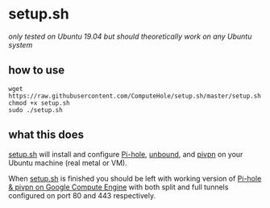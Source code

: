 # setup.sh
*only tested on Ubuntu 19.04 but should theoretically work on any Ubuntu system*

## how to use
```
wget https://raw.githubusercontent.com/ComputeHole/setup.sh/master/setup.sh
chmod +x setup.sh
sudo ./setup.sh
```

## what this does

[setup.sh](setup.sh) will install and configure [Pi-hole](https://github.com/pi-hole/pi-hole), [unbound](https://nlnetlabs.nl/projects/unbound/about/), and [pivpn](https://github.com/pivpn/pivpn) on your Ubuntu machine (real metal or VM).

When [setup.sh](setup.sh) is finished you should be left with working version of [Pi-hole & pivpn on Google Compute Engine](https://github.com/ComputeHole/pi-hole-pivpn-compute-engine) with both split and full tunnels configured on port 80 and 443 respectively.
